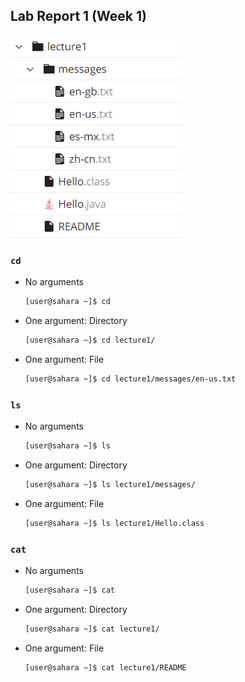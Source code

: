 ## Lab Report 1 (Week 1)

![File Hierarchy](file-hierarchy.png)

### `cd`

- No arguments

  ```bash
  [user@sahara ~]$ cd
  ```

- One argument: Directory

  ```bash
  [user@sahara ~]$ cd lecture1/
  ```

- One argument: File

  ```bash
  [user@sahara ~]$ cd lecture1/messages/en-us.txt
  ```

### `ls`

- No arguments

  ```bash
  [user@sahara ~]$ ls
  ```

- One argument: Directory

  ```bash
  [user@sahara ~]$ ls lecture1/messages/
  ```

- One argument: File

  ```bash
  [user@sahara ~]$ ls lecture1/Hello.class
  ```

### `cat`

- No arguments

  ```bash
  [user@sahara ~]$ cat
  ```

- One argument: Directory

  ```bash
  [user@sahara ~]$ cat lecture1/
  ```

- One argument: File

  ```bash
  [user@sahara ~]$ cat lecture1/README
  ```
